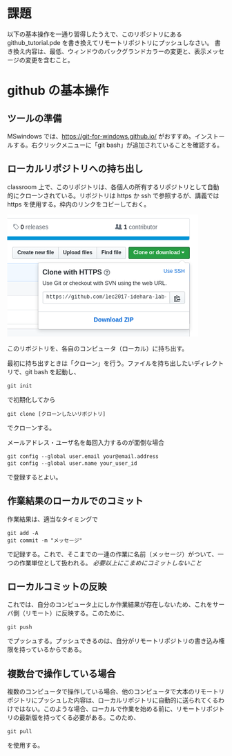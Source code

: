 # 課題

以下の基本操作を一通り習得したうえで、このリポジトリにある github_tutorial.pde を書き換えてリモートリポジトリにプッシュしなさい。
書き換え内容は、最低、ウィンドウのバックグランドカラーの変更と、表示メッセージの変更を含むこと。

# github の基本操作

## ツールの準備

MSwindows では、https://git-for-windows.github.io/ がおすすめ。インストールする。右クリックメニューに「git bash」が追加されていることを確認する。

## ローカルリポジトリへの持ち出し

classroom 上で、このリポジトリは、各個人の所有するリポジトリとして自動的にクローンされている。リポジトリは https か ssh で参照するが、講義では https を使用する。枠内のリンクをコピーしておく。

![github-clone](github-clone-https.png)

このリポジトリを、各自のコンピュータ（ローカル）に持ち出す。

最初に持ち出すときは「クローン」を行う。ファイルを持ち出したいディレクトリで、git bash を起動し、

```
git init
```

で初期化してから

```
git clone [クローンしたいリポジトリ]
```

でクローンする。

メールアドレス・ユーザ名を毎回入力するのが面倒な場合

```
git config --global user.email your@email.address
git config --global user.name your_user_id
```

で登録するとよい。

## 作業結果のローカルでのコミット
作業結果は、適当なタイミングで

```
git add -A
git commit -m "メッセージ"
```

で記録する。これで、そこまでの一連の作業に名前（メッセージ）がついて、一つの作業単位として扱われる。 *必要以上にこまめにコミットしないこと*

## ローカルコミットの反映
これでは、自分のコンピュータ上にしか作業結果が存在しないため、これをサーバ側（リモート）に反映する。このために、

```
git push
```

でプッシュする。プッシュできるのは、自分がリモートリポジトリの書き込み権限を持っているからである。

## 複数台で操作している場合
複数のコンピュータで操作している場合、他のコンピュータで大本のリモートリポジトリにプッシュした内容は、ローカルリポジトリに自動的に送られてくるわけではない。このような場合、ローカルで作業を始める前に、リモートリポジトリの最新版を持ってくる必要がある。このため、

```
git pull
```

を使用する。
